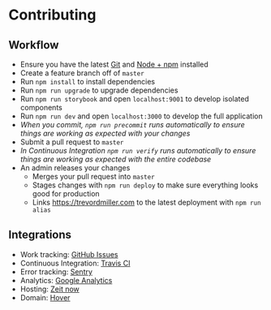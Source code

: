 # Contributing

## Workflow

- Ensure you have the latest [Git](https://git-scm.com/) and [Node + npm](https://nodejs.org) installed
- Create a feature branch off of `master`
- Run `npm install` to install dependencies
- Run `npm run upgrade` to upgrade dependencies
- Run `npm run storybook` and open `localhost:9001` to develop isolated components
- Run `npm run dev` and open `localhost:3000` to develop the full application
- _When you commit, `npm run precommit` runs automatically to ensure things are working as expected with your changes_
- Submit a pull request to `master`
- _In Continuous Integration `npm run verify` runs automatically to ensure things are working as expected with the entire codebase_
- An admin releases your changes
  - Merges your pull request into `master`
  - Stages changes with `npm run deploy` to make sure everything looks good for production
  - Links https://trevordmiller.com to the latest deployment with `npm run alias`

## Integrations

- Work tracking: [GitHub Issues](https://github.com/trevordmiller/trevordmiller-website/issues)
- Continuous Integration: [Travis CI](https://travis-ci.org/trevordmiller/trevordmiller-website)
- Error tracking: [Sentry](https://sentry.io/trevordmiller/trevordmiller-website-1b/)
- Analytics: [Google Analytics](https://analytics.google.com)
- Hosting: [Zeit now](https://zeit.co)
- Domain: [Hover](https://www.hover.com/control_panel/domain/trevordmiller.com)
